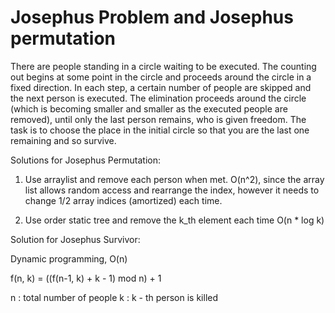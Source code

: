 Josephus Problem and Josephus permutation
==========================
There are people standing in a circle waiting to be executed. The counting out begins at some point in the circle and proceeds around the circle in a fixed direction. In each step, a certain number of people are skipped and the next person is executed. The elimination proceeds around the circle (which is becoming smaller and smaller as the executed people are removed), until only the last person remains, who is given freedom.
The task is to choose the place in the initial circle so that you are the last one remaining and so survive.

Solutions for Josephus Permutation:

1. Use arraylist and remove each person when met. O(n^2), since the 
array list allows random access and rearrange the index, however it 
needs to change 1/2 array indices (amortized) each time.

2. Use order static tree and remove the k_th element each time 
O(n * log k) 


Solution for Josephus Survivor: 

Dynamic programming, O(n)

f(n, k) = ((f(n-1, k) + k - 1) mod n) + 1

n : total number of people
k : k - th person is killed 